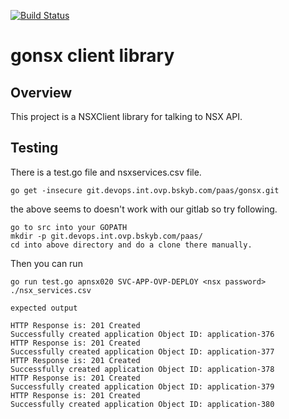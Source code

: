 [![Build Status](http://jenkins.paas.int.ovp.bskyb.com/buildStatus/icon?job=gonsx/build)](http://jenkins.paas.int.ovp.bskyb.com/job/gonsx/job/build/)

# gonsx client library

## Overview

This project is a NSXClient library for talking to NSX API.

## Testing

There is a test.go file and nsxservices.csv file.

```
go get -insecure git.devops.int.ovp.bskyb.com/paas/gonsx.git
```

the above seems to doesn't work with our gitlab so try following.

```
go to src into your GOPATH
mkdir -p git.devops.int.ovp.bskyb.com/paas/
cd into above directory and do a clone there manually.
```

Then you can run
```
go run test.go apnsx020 SVC-APP-OVP-DEPLOY <nsx password> ./nsx_services.csv

expected output

HTTP Response is: 201 Created
Successfully created application Object ID: application-376
HTTP Response is: 201 Created
Successfully created application Object ID: application-377
HTTP Response is: 201 Created
Successfully created application Object ID: application-378
HTTP Response is: 201 Created
Successfully created application Object ID: application-379
HTTP Response is: 201 Created
Successfully created application Object ID: application-380

```
